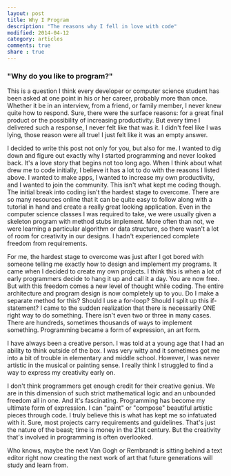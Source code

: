 ---layout: posttitle: Why I Programdescription: "The reasons why I fell in love with code"modified: 2014-04-12category: articlescomments: trueshare : true---### "Why do you like to program?"This is a question I think every developer or computer science student has been asked at one point in his or her career, probably more than once. Whether it be in an interview, from a friend, or family member, I never knew quite how to respond. Sure, there were the surface reasons: for a great final product or the possibility of increasing productivity. But every time I delivered such a response, I never felt like that was it. I didn't feel like I was lying, those reason were all true! I just felt like it was an empty answer. I decided to write this post not only for you, but also for me. I wanted to dig down and figure out exactly why I started programming and never looked back. It's a love story that begins not too long ago. When I think about what drew me to code initially, I believe it has a lot to do with the reasons I listed above. I wanted to make apps, I wanted to increase my own productivity, and I wanted to join the community. This isn't what kept me coding though. The initial break into coding isn't the hardest stage to overcome. There are so many resources online that it can be quite easy to follow along with a tutorial in hand and create a really great looking application. Even in the computer science classes I was required to take, we were usually given a skeleton program with method stubs implement. More often than not, we were learning a particular algorithm or data structure, so there wasn't a lot of room for creativity in our designs. I hadn't experienced complete freedom from requirements.For me, the hardest stage to overcome was just after I got bored with someone telling me exactly how to design and implement my programs. It came when I decided to create my own projects. I think this is when a lot of early programmers decide to hang it up and call it a day.   You are now free. But with this freedom comes a new level of thought while coding. The entire architecture and program design is now completely up to you. Do I make a separate method for this? Should I use a for-loop? Should I split up this if-statement? I came to the sudden realization that there is necessarily ONE right way to do something. There isn't even two or three in many cases. There are hundreds, sometimes thousands of ways to implement something. Programming became a form of expression, an art form. I have always been a creative person. I was told at a young age that I had an ability to think outside of the box. I was very witty and it sometimes got me into a bit of trouble in elementary and middle school. However, I was never artistic in the musical or painting sense. I really think I struggled to find a way to express my creativity early on.I don't think programmers get enough credit for their creative genius. We are in this dimension of such strict mathematical logic and an unbounded freedom all in one. And it's fascinating. Programming has become my ultimate form of expression. I can "paint" or "compose" beautiful artistic pieces through code. I truly believe this is what has kept me so infatuated with it. Sure, most projects carry requirements and guidelines. That's just the nature of the beast; time is money in the 21st century. But the creativity that's involved in programming is often overlooked.Who knows, maybe the next Van Gogh or Rembrandt is sitting behind a text editor right now creating the next work of art that future generations will study and learn from.